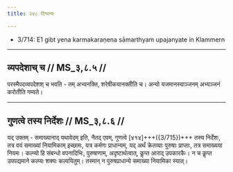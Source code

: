 ```yaml
---
title: २४८ टिप्पन्यः

---
```

- 3/714: E1 gibt yena karmakaraṇena sāmarthyam upajanyate in Klammern

____________________________________________


## व्यपदेशाच् च // MS_३,८.५ //

परस्मैपदव्यपदेशश् च भवति - तम् अभ्यनक्ति, शरेषीकयानक्तीति च। अन्यो यजमानस्याञ्जनम् अभ्यञ्जनं करोतीति गम्यते।


____________________________________________


## गुणत्वे तस्य निर्देशः // MS_३,८.६ //

यद् उक्तम् - समाख्यानाद् यथावेदम् इति, नैतद् एवम्, गुणत्वे [४१४]+++({3/715})+++ तस्य निर्देशः, तत्र वयं समाख्यां नियामिकाम् इच्छामः, यत्र कर्मणः प्राधान्यम्, यद् अर्थं क्रेतव्याः पुरुषाः प्राप्ताः, तत्र समाख्यया नियमः। कल्प्यो हि संबन्धो वपनादिभिः, पुरुषाणाम्, अदृष्टार्थत्वात्, कॢप्त आराद् उपकारकैः। न च कॢप्त उपपद्यमाने कल्प्यः शक्यः कल्पयितुम्। तस्मान् न पुरुषप्राधान्ये समाख्या नियामिका स्यात्।
